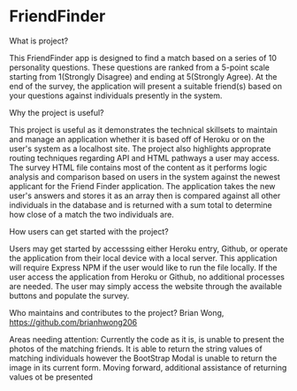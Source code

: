 # FriendFinder

What is project?

This FriendFinder app is designed to find a match based on a series of 10 personality questions. These questions are ranked from a 5-point scale starting from 1(Strongly Disagree) and ending at 5(Strongly Agree). At the end of the survey, the application will present a suitable friend(s) based on your questions against individuals presently in the system.

Why the project is useful?

This project is useful as it demonstrates the technical skillsets to maintain and manage an application whether it is based off of Heroku or on the user's system as a localhost site. The project also highlights approprate routing techniques regarding API and HTML pathways a user may access. The survey HTML file contains most of the content as it performs logic analysis and comparison based on users in the system against the newest applicant for the Friend Finder application. The application takes the new user's answers and stores it as an array then is compared against all other individuals in the database and is returned with a sum total to determine how close of a match the two individuals are.

How users can get started with the project?

Users may get started by accesssing either Heroku entry, Github, or operate the application from their local device with a local server. This application will require Express NPM if the user would like to run the file locally. If the user access the application from Heroku or Github, no additional processes are needed. The user may simply access the website through the available buttons and populate the survey.


Who maintains and contributes to the project?
Brian Wong, https://github.com/brianhwong206

Areas needing attention:
Currently the code as it is, is unable to present the photos of the matching friends. It is able to return the string values of matching individuals however the BootStrap Modal is unable to return the image in its current form. Moving forward, additional assistance of returning values ot be presented 

